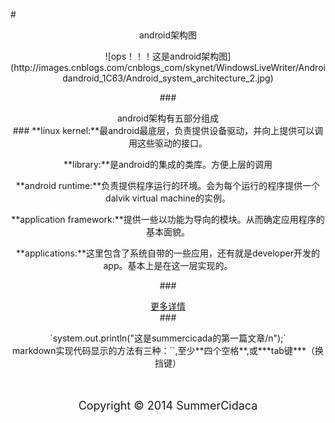 #<center>android架构图

<center>![ops！！！这是android架构图](http://images.cnblogs.com/cnblogs_com/skynet/WindowsLiveWriter/Androidandroid_1C63/Android_system_architecture_2.jpg)</center>

###<center>android架构有五部分组成</center>###
   **linux kernel:**最android最底层，负责提供设备驱动，并向上提供可以调用这些驱动的接口。  

   **library:**是android的集成的类库。方便上层的调用
  
   **android runtime:**负责提供程序运行的环境。会为每个运行的程序提供一个dalvik virtual machine的实例。
   
   **application framework:**提供一些以功能为导向的模块。从而确定应用程序的基本面貌。  

   **applications:**这里包含了系统自带的一些应用，还有就是developer开发的app。基本上是在这一层实现的。

###<center>[更多详情](http://mobile.51cto.com/android-235496.htm "Google工程师多图详解Android系统架构")</center>###

<center>`system.out.println("这是summercicada的第一篇文章/n");`

<center> markdown实现代码显示的方法有三种：``,至少**四个空格**,或***tab键***（换挡键）

<br/>
<br/>
<br/>

<center><p><font size="4">Copyright &copy; 2014 SummerCidaca</font></p></center>